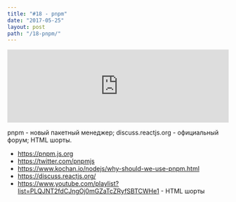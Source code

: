```yaml
---
title: "#18 - pnpm"
date: "2017-05-25"
layout: post
path: "/18-pnpm/"
---
```


<iframe width="100%" height="166" scrolling="no" frameborder="no" src="https://w.soundcloud.com/player/?url=https%3A//api.soundcloud.com/tracks/324497031&amp;color=ff5500&amp;auto_play=false&amp;hide_related=false&amp;show_comments=true&amp;show_user=true&amp;show_reposts=false"></iframe>

pnpm - новый пакетный менеджер; discuss.reactjs.org - официальный форум; HTML шорты.

- https://pnpm.js.org
- https://twitter.com/pnpmjs
- https://www.kochan.io/nodejs/why-should-we-use-pnpm.html
- https://discuss.reactjs.org/
- https://www.youtube.com/playlist?list=PLQJNT2fdCJngOj0mGZaTcZRyfSBTCWHe1 - HTML шорты
